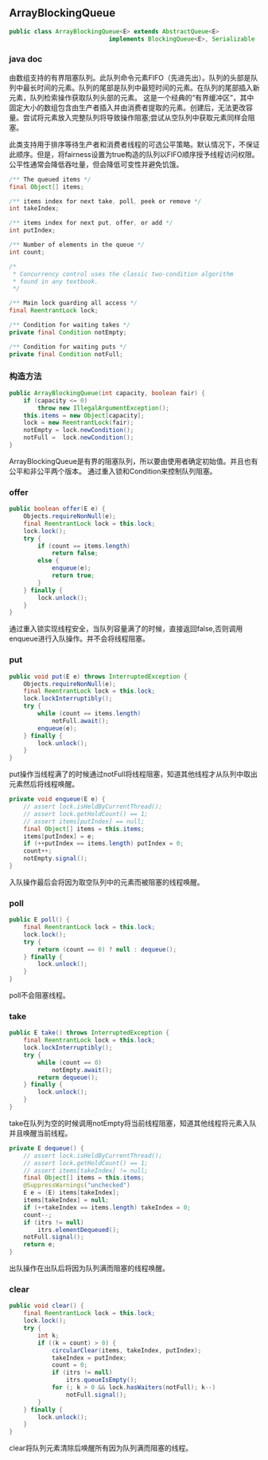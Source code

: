 ## ArrayBlockingQueue

```java
public class ArrayBlockingQueue<E> extends AbstractQueue<E>
                            implements BlockingQueue<E>, Serializable
```

### java doc

由数组支持的有界阻塞队列。此队列命令元素FIFO（先进先出）。队列的头部是队列中最长时间的元素。队列的尾部是队列中最短时间的元素。在队列的尾部插入新元素，队列检索操作获取队列头部的元素。
这是一个经典的“有界缓冲区”，其中固定大小的数组包含由生产者插入并由消费者提取的元素。创建后，无法更改容量。尝试将元素放入完整队列将导致操作阻塞;尝试从空队列中获取元素同样会阻塞。

此类支持用于排序等待生产者和消费者线程的可选公平策略。默认情况下，不保证此顺序。但是，将fairness设置为true构造的队列以FIFO顺序授予线程访问权限。公平性通常会降低吞吐量，但会降低可变性并避免饥饿。

```java
/** The queued items */
final Object[] items;

/** items index for next take, poll, peek or remove */
int takeIndex;

/** items index for next put, offer, or add */
int putIndex;

/** Number of elements in the queue */
int count;

/*
 * Concurrency control uses the classic two-condition algorithm
 * found in any textbook.
 */

/** Main lock guarding all access */
final ReentrantLock lock;

/** Condition for waiting takes */
private final Condition notEmpty;

/** Condition for waiting puts */
private final Condition notFull;
```

### 构造方法

```java
public ArrayBlockingQueue(int capacity, boolean fair) {
    if (capacity <= 0)
        throw new IllegalArgumentException();
    this.items = new Object[capacity];
    lock = new ReentrantLock(fair);
    notEmpty = lock.newCondition();
    notFull =  lock.newCondition();
}
```

ArrayBlockingQueue是有界的阻塞队列，所以要由使用者确定初始值。并且也有公平和非公平两个版本。 通过重入锁和Condition来控制队列阻塞。

### offer

```java
public boolean offer(E e) {
    Objects.requireNonNull(e);
    final ReentrantLock lock = this.lock;
    lock.lock();
    try {
        if (count == items.length)
            return false;
        else {
            enqueue(e);
            return true;
        }
    } finally {
        lock.unlock();
    }
}
```

通过重入锁实现线程安全，当队列容量满了的时候，直接返回false,否则调用enqueue进行入队操作。并不会将线程阻塞。

### put

```java
public void put(E e) throws InterruptedException {
    Objects.requireNonNull(e);
    final ReentrantLock lock = this.lock;
    lock.lockInterruptibly();
    try {
        while (count == items.length)
            notFull.await();
        enqueue(e);
    } finally {
        lock.unlock();
    }
}
```

put操作当线程满了的时候通过notFull将线程阻塞，知道其他线程才从队列中取出元素然后将线程唤醒。

```java
private void enqueue(E e) {
    // assert lock.isHeldByCurrentThread();
    // assert lock.getHoldCount() == 1;
    // assert items[putIndex] == null;
    final Object[] items = this.items;
    items[putIndex] = e;
    if (++putIndex == items.length) putIndex = 0;
    count++;
    notEmpty.signal();
}
```

入队操作最后会将因为取空队列中的元素而被阻塞的线程唤醒。

### poll

```java
public E poll() {
    final ReentrantLock lock = this.lock;
    lock.lock();
    try {
        return (count == 0) ? null : dequeue();
    } finally {
        lock.unlock();
    }
}
```

poll不会阻塞线程。

### take

```java
public E take() throws InterruptedException {
    final ReentrantLock lock = this.lock;
    lock.lockInterruptibly();
    try {
        while (count == 0)
            notEmpty.await();
        return dequeue();
    } finally {
        lock.unlock();
    }
}
```

take在队列为空的时候调用notEmpty将当前线程阻塞，知道其他线程将元素入队并且唤醒当前线程。

```java
private E dequeue() {
    // assert lock.isHeldByCurrentThread();
    // assert lock.getHoldCount() == 1;
    // assert items[takeIndex] != null;
    final Object[] items = this.items;
    @SuppressWarnings("unchecked")
    E e = (E) items[takeIndex];
    items[takeIndex] = null;
    if (++takeIndex == items.length) takeIndex = 0;
    count--;
    if (itrs != null)
        itrs.elementDequeued();
    notFull.signal();
    return e;
}
```

出队操作在出队后将因为队列满而阻塞的线程唤醒。

### clear

```java
public void clear() {
    final ReentrantLock lock = this.lock;
    lock.lock();
    try {
        int k;
        if ((k = count) > 0) {
            circularClear(items, takeIndex, putIndex);
            takeIndex = putIndex;
            count = 0;
            if (itrs != null)
                itrs.queueIsEmpty();
            for (; k > 0 && lock.hasWaiters(notFull); k--)
                notFull.signal();
        }
    } finally {
        lock.unlock();
    }
}
```

clear将队列元素清除后唤醒所有因为队列满而阻塞的线程。

